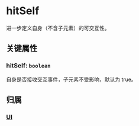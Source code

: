 <script setup>
import Case from '/component/Case.vue'
</script>

# hitSelf

进一步定义自身（不含子元素）的可交互性。

## 关键属性

### hitSelf: `boolean`

自身是否接收交互事件，子元素不受影响，默认为 true。

## 归属

### [UI](/reference/display/UI.md)
